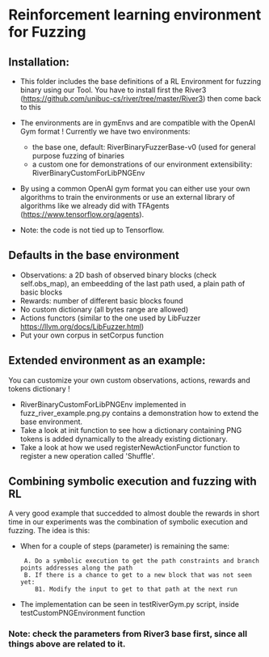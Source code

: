 # Reinforcement learning environment for Fuzzing

## Installation:
- This folder includes the base definitions of a RL Environment for fuzzing binary using our Tool. You have to install first the River3 (https://github.com/unibuc-cs/river/tree/master/River3) then come back to this
- The environments are in gymEnvs and are compatible with the OpenAI Gym format !
  Currently we have two environments:
    - the base one, default: RiverBinaryFuzzerBase-v0  (used for general purpose fuzzing of binaries
    - a custom one for demonstrations of our environment extensibility: RiverBinaryCustomForLibPNGEnv

- By using a common OpenAI gym format you can either use your own algorithms to train the environments or use an external library of algorithms like we already did with TFAgents (https://www.tensorflow.org/agents). 
- Note: the code is not tied up to Tensorflow.

## Defaults in the base environment
  - Observations: a 2D bash of observed binary blocks (check self.obs_map), an embeedding of the last path used, a plain path of basic blocks
  - Rewards: number of different basic blocks found
  - No custom dictionary (all bytes range are allowed)
  - Actions functors (similar to the one used by LibFuzzer https://llvm.org/docs/LibFuzzer.html)
  - Put your own corpus in setCorpus function

## Extended environment as an example:
You can customize your own custom observations, actions, rewards and tokens dictionary !

  - RiverBinaryCustomForLibPNGEnv implemented in fuzz_river_example.png.py contains a demonstration how to extend the base environment.
  - Take a look at init function to see how a dictionary containing PNG tokens is added dynamically to the already existing dictionary.
  - Take a look at how we used registerNewActionFunctor function to register a new operation called 'Shuffle'. 

## Combining symbolic execution and fuzzing with RL

A very good example that succedded to almost double the rewards in short time in our experiments was the combination of symbolic execution and fuzzing.
The idea is this:
 - When for a couple of steps (parameter) is remaining the same:
    ```
     A. Do a symbolic execution to get the path constraints and branch points addresses along the path
     B. If there is a chance to get to a new block that was not seen yet:
        B1. Modify the input to get to that path at the next run
    ```
        
 - The implementation can be seen in testRiverGym.py script, inside testCustomPNGEnvironment function
        
### Note: check the parameters from River3 base first, since all things above are related to it.
